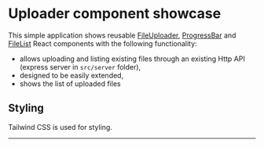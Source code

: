 # Uploader component showcase

This simple application shows reusable [FileUploader](/src/client/components/file-uploader/index.tsx), [ProgressBar](/src/client/components/progress-bar/index.tsx) and [FileList](/src/client/components/file-list/index.tsx) React components with the following functionality:
- allows uploading and listing existing files through an existing Http API (express server in `src/server` folder),
- designed to be easily extended,
- shows the list of uploaded files

## Styling

Tailwind CSS is used for styling.

---
